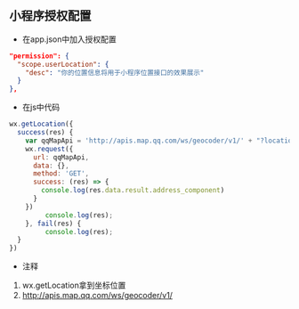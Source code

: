 ## 小程序授权配置

- 在app.json中加入授权配置

```json
"permission": {
  "scope.userLocation": {
    "desc": "你的位置信息将用于小程序位置接口的效果展示"
  }
},
```

- 在js中代码

```js
wx.getLocation({
  success(res) {
    var qqMapApi = 'http://apis.map.qq.com/ws/geocoder/v1/' + "?location=" + res.latitude + ',' +res.longitude + "&key=" + '???' + "&get_poi=1";
    wx.request({
      url: qqMapApi,
      data: {},
      method: 'GET',
      success: (res) => {
      	console.log(res.data.result.address_component)
      }
    })
   		 console.log(res);
    }, fail(res) {
   		 console.log(res);
  }
})
```

- 注释
1. wx.getLocation拿到坐标位置
2. http://apis.map.qq.com/ws/geocoder/v1/



